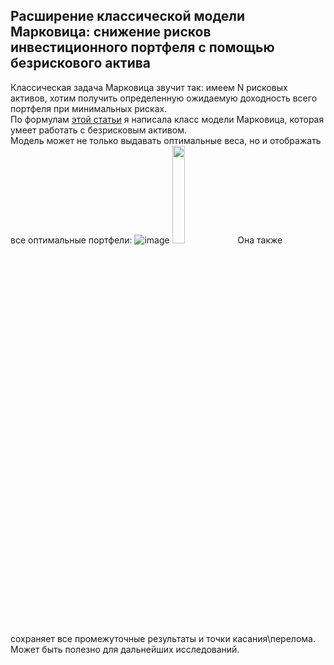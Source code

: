 ## Расширение классической модели Марковица: снижение рисков инвестиционного портфеля с помощью безрискового актива

Классическая задача Марковица звучит так: имеем N рисковых активов, хотим получить определенную ожидаемую доходность всего портфеля при минимальных рисках.\
По формулам [этой статьи](https://www.researchgate.net/publication/226896075_Portfolio_Selection_Theory_with_Different_Interest_Rates_for_Borrowing_and_Leading)  я написала класс модели Марковица, которая умеет работать с безрисковым активом.\
Модель может не только выдавать оптимальные веса, но и отображать все оптимальные портфели:
![image](https://github.com/neirosetochka/Markowitz-model/assets/72963340/4aa5bbaf-bfce-4b06-8e9d-9c782cb993aa)
<img src="https://github.com/neirosetochka/Markowitz-model/assets/72963340/4aa5bbaf-bfce-4b06-8e9d-9c782cb993aa" width=20%>
Она также сохраняет все промежуточные результаты и точки касания\перелома.\
Может быть полезно для дальнейших исследований.
